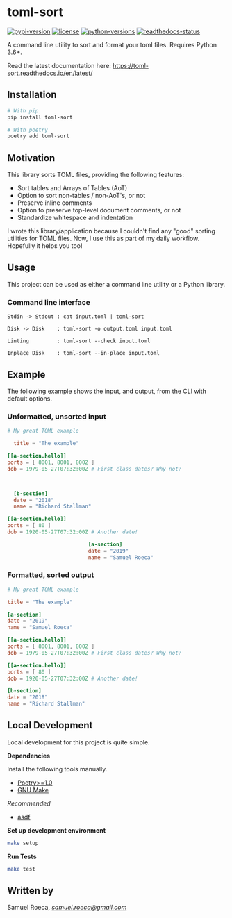 # toml-sort

[![pypi-version](https://img.shields.io/pypi/v/toml-sort.svg)](https://python.org/pypi/toml-sort)
[![license](https://img.shields.io/pypi/l/toml-sort.svg)](https://python.org/pypi/toml-sort)
[![python-versions](https://img.shields.io/pypi/pyversions/toml-sort.svg)](https://python.org/pypi/toml-sort)
[![readthedocs-status](https://readthedocs.org/projects/toml-sort/badge/?version=latest)](https://toml-sort.readthedocs.io/en/latest/?badge=latest)

A command line utility to sort and format your toml files. Requires Python 3.6+.

Read the latest documentation here: https://toml-sort.readthedocs.io/en/latest/

## Installation

```bash
# With pip
pip install toml-sort

# With poetry
poetry add toml-sort
```

## Motivation

This library sorts TOML files, providing the following features:

* Sort tables and Arrays of Tables (AoT)
* Option to sort non-tables / non-AoT's, or not
* Preserve inline comments
* Option to preserve top-level document comments, or not
* Standardize whitespace and indentation

I wrote this library/application because I couldn't find any "good" sorting utilities for TOML files. Now, I use this as part of my daily workflow. Hopefully it helps you too!

## Usage

This project can be used as either a command line utility or a Python library.

### Command line interface

```text
Stdin -> Stdout : cat input.toml | toml-sort

Disk -> Disk    : toml-sort -o output.toml input.toml

Linting         : toml-sort --check input.toml

Inplace Disk    : toml-sort --in-place input.toml
```

## Example

The following example shows the input, and output, from the CLI with default options.

### Unformatted, unsorted input

```toml
# My great TOML example

  title = "The example"

[[a-section.hello]]
ports = [ 8001, 8001, 8002 ]
dob = 1979-05-27T07:32:00Z # First class dates? Why not?



  [b-section]
  date = "2018"
  name = "Richard Stallman"

[[a-section.hello]]
ports = [ 80 ]
dob = 1920-05-27T07:32:00Z # Another date!

                          [a-section]
                          date = "2019"
                          name = "Samuel Roeca"
```

### Formatted, sorted output

```toml
# My great TOML example

title = "The example"

[a-section]
date = "2019"
name = "Samuel Roeca"

[[a-section.hello]]
ports = [ 8001, 8001, 8002 ]
dob = 1979-05-27T07:32:00Z # First class dates? Why not?

[[a-section.hello]]
ports = [ 80 ]
dob = 1920-05-27T07:32:00Z # Another date!

[b-section]
date = "2018"
name = "Richard Stallman"
```

## Local Development

Local development for this project is quite simple.

**Dependencies**

Install the following tools manually.

* [Poetry>=1.0](https://github.com/sdispater/poetry#installation)
* [GNU Make](https://www.gnu.org/software/make/)

*Recommended*

* [asdf](https://github.com/asdf-vm/asdf)

**Set up development environment**

```bash
make setup
```

**Run Tests**

```bash
make test
```

## Written by

Samuel Roeca, *samuel.roeca@gmail.com*
